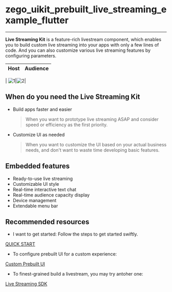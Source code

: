 # zego_uikit_prebuilt_live_streaming_example_flutter

- - -


**Live Streaming Kit** is a feature-rich livestream component, which enables you to build custom live streaming into your apps with only a few lines of code. And you can also customize various live streaming features by configuring parameters.


| Host | Audience |
| --- | --- |
|
![1](https://storage.zego.im/sdk-doc/Pics/ZegoUIKit/Flutter/live/host_3.gif)|![2](https://storage.zego.im/sdk-doc/Pics/ZegoUIKit/Flutter/live/audience_3.gif)|


## When do you need the Live Streaming Kit

- Build apps faster and easier
  > When you want to prototype live streaming ASAP and consider speed or efficiency as the first priority. 

- Customize UI as needed
  > When you want to customize the UI based on your actual business needs, and don't want to waste time developing basic features.


## Embedded features

- Ready-to-use live streaming
- Customizable UI style
- Real-time interactive text chat
- Real-time audience capacity display
- Device management
- Extendable menu bar


## Recommended resources


- I want to get started: Follow the steps to get started swiftly.

[QUICK START](https://docs.zegocloud.com/article/14846)


- To configure prebuilt UI for a custom experience:

[Custom Prebuilt UI](https://docs.zegocloud.com/article/14878)

- To finest-grained build a livestream, you may try antoher one:

[Live Streaming SDK](https://docs.zegocloud.com/article/7926)

